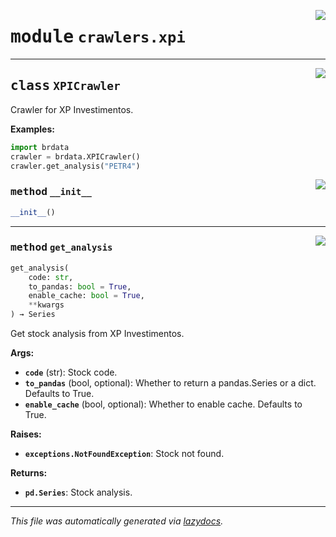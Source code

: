 <!-- markdownlint-disable -->

<a href="https://github.com/gabrielguarisa/brdata/blob/main/brdata/crawlers/xpi.py#L0"><img align="right" style="float:right;" src="https://img.shields.io/badge/-source-cccccc?style=flat-square"></a>

# <kbd>module</kbd> `crawlers.xpi`






---

<a href="https://github.com/gabrielguarisa/brdata/blob/main/brdata/crawlers/xpi.py#L6"><img align="right" style="float:right;" src="https://img.shields.io/badge/-source-cccccc?style=flat-square"></a>

## <kbd>class</kbd> `XPICrawler`
Crawler for XP Investimentos. 



**Examples:**
 

```python
import brdata
crawler = brdata.XPICrawler()
crawler.get_analysis("PETR4")
``` 

<a href="https://github.com/gabrielguarisa/brdata/blob/main/brdata/crawlers/xpi.py#L19"><img align="right" style="float:right;" src="https://img.shields.io/badge/-source-cccccc?style=flat-square"></a>

### <kbd>method</kbd> `__init__`

```python
__init__()
```








---

<a href="https://github.com/gabrielguarisa/brdata/blob/main/brdata/crawlers/xpi.py#L71"><img align="right" style="float:right;" src="https://img.shields.io/badge/-source-cccccc?style=flat-square"></a>

### <kbd>method</kbd> `get_analysis`

```python
get_analysis(
    code: str,
    to_pandas: bool = True,
    enable_cache: bool = True,
    **kwargs
) → Series
```

Get stock analysis from XP Investimentos. 



**Args:**
 
 - <b>`code`</b> (str):  Stock code. 
 - <b>`to_pandas`</b> (bool, optional):  Whether to return a pandas.Series or a dict. Defaults to True. 
 - <b>`enable_cache`</b> (bool, optional):  Whether to enable cache. Defaults to True. 



**Raises:**
 
 - <b>`exceptions.NotFoundException`</b>:  Stock not found. 



**Returns:**
 
 - <b>`pd.Series`</b>:  Stock analysis. 




---

_This file was automatically generated via [lazydocs](https://github.com/ml-tooling/lazydocs)._
